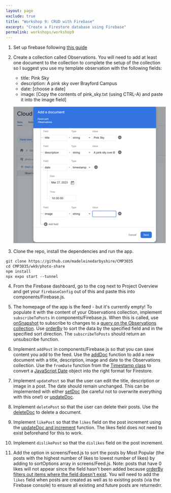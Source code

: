 ```yaml
---
layout: page
exclude: true
title: "Workshop 9: CRUD with Firebase"
excerpt: "Create a Firestore database using Firebase"
permalink: workshops/workshop9
---
```


1. Set up firebase following [this guide](/guides/firebase)

2. Create a collection called Observations. You will need to add at least one document to the collection to complete the setup of the collection so I suggest you use my template observation with the following fields:
    - title: Pink Sky
    - description: A pink sky over Brayford Campus
    - date: [choose a date]
    - image: [Copy the contents of pink_sky.txt (using CTRL-A) and paste it into the image field]

    ![First Document](../assets/firestore/first_document.png)

3. Clone the repo, install the dependencies and run the app.
```
git clone https://github.com/madeleinedarbyshire/CMP3035
cd CMP3035/wk9/photo-share
npm install
npx expo start --tunnel
```

4. From the Firebase dashboard, go to the cog next to Project Overview and get your `firebaseConfig` out of this and paste this into components/Firebase.js.

5. The homepage of the app is the feed - but it's currently empty! To populate it with the content of your Observations collection, implement `subscribeToPosts` in components/Firebase.js. When this is called, use [onSnapshot](https://firebase.google.com/docs/firestore/query-data/listen) to subscribe to changes to a [query on the Observations collection](https://firebase.google.com/docs/firestore/query-data/get-data#get_multiple_documents_from_a_collection). Use [orderBy](https://firebase.google.com/docs/firestore/query-data/order-limit-data#order_and_limit_data) to sort the data by the specified field and in the specified sort direction. The `subscribeToPosts` should return an unsubscribe function.

6. Implement `addPost` in components/Firebase.js so that you can save content you add to the feed. Use the [addDoc](https://firebase.google.com/docs/firestore/manage-data/add-data) function to add a new document with a title, description, image and date to the Observations collection. Use the `fromDate` function from the [Timestamp class](https://firebase.google.com/docs/reference/js/firestore_.timestamp.md#timestamp_class) to convert a [JavaScript Date](https://developer.mozilla.org/en-US/docs/Web/JavaScript/Reference/Global_Objects/Date/Date) object into the right format for Firestore.

7. Implement `updatePost` so that the user can edit the title, description or image in a post. The date should remain unchanged. This can be implemented with either [setDoc](https://firebase.google.com/docs/firestore/manage-data/add-data#set_a_document) (be careful not to overwrite everything with this one!) or [updateDoc](https://firebase.google.com/docs/firestore/manage-data/add-data#update-data).

8. Implement `deletePost` so that the user can delete their posts. Use the [deleteDoc](https://firebase.google.com/docs/firestore/manage-data/delete-data#delete_documents) to delete a document.

9. Implement `likePost` so that the `likes` field on the post increment using the [updateDoc and increment](https://firebase.google.com/docs/firestore/manage-data/add-data#increment_a_numeric_value) function. The likes field does not need to exist beforehand for this to work.

10. Implement `dislikePost` so that the `dislikes` field on the post increment.

11. Add the option in screens/Feed.js to sort the posts by Most Popular (the posts with the highest number of likes to lowest number of likes) by adding to sortOptions array in screens/Feed.js. Note: posts that have 0 likes will not appear since the field hasn't been added because [orderBy filters out items where the field doesn't exist](https://firebase.google.com/docs/firestore/query-data/order-limit-data#orderby_and_existence). You will need to add the `likes` field when posts are created as well as to existing posts (via the Firebase console) to ensure all existing and future posts are returnedrr.